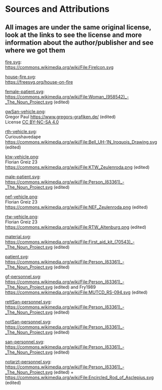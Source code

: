 # Sources and Attributions

## All images are under the same original license, look at the links to see the license and more information about the author/publisher and see where we got them

[fire.svg](fire.svg):  
<https://commons.wikimedia.org/wiki/File:FireIcon.svg>

[house-fire.svg](house-fire.svg):  
<https://freesvg.org/house-on-fire>

[female-patient.svg](female-patient.svg):  
<https://commons.wikimedia.org/wiki/File:Woman_(958542)_-_The_Noun_Project.svg> (edited)

[gwSan-vehicle.png](gwSan-vehicle.png):  
Gregor Paul <https://www.gregors-grafiken.de/> (edited)  
License [CC BY-NC-SA 4.0](https://creativecommons.org/licenses/by-nc-sa/4.0/deed.de)

[rth-vehicle.svg](rth-vehicle.svg):  
Curioushavedape  
<https://commons.wikimedia.org/wiki/File:Bell_UH-1N_Iroquois_Drawing.svg> (edited)

[ktw-vehicle.png](ktw-vehicle.png):  
Florian Greiz 23  
<https://commons.wikimedia.org/wiki/File:KTW_Zeulenroda.png> (edited)

[male-patient.svg](male-patient.svg):  
<https://commons.wikimedia.org/wiki/File:Person_(63361)_-_The_Noun_Project.svg> (edited)

[nef-vehicle.png](nef-vehicle.png):  
Florian Greiz 23  
<https://commons.wikimedia.org/wiki/File:NEF_Zeulenroda.png> (edited)

[rtw-vehicle.png](rtw-vehicle.png):  
Florian Greiz 23  
<https://commons.wikimedia.org/wiki/File:RTW_Altenburg.png> (edited)

[material.svg](material.svg):  
<https://commons.wikimedia.org/wiki/File:First_aid_kit_(70543)_-_The_Noun_Project.svg> (edited)

[patient.svg](patient.svg):  
<https://commons.wikimedia.org/wiki/File:Person_(63361)_-_The_Noun_Project.svg> (edited)

[gf-personnel.svg](gf-personnel.svg):  
<https://commons.wikimedia.org/wiki/File:Person_(63361)_-_The_Noun_Project.svg> (edited)
and Fry1989  
<https://commons.wikimedia.org/wiki/File:MUTCD_RS-094.svg> (edited)

[rettSan-personnel.svg](rettSan-personnel.svg):  
<https://commons.wikimedia.org/wiki/File:Person_(63361)_-_The_Noun_Project.svg> (edited)

[notSan-personnel.svg](notSan-personnel.svg):  
<https://commons.wikimedia.org/wiki/File:Person_(63361)_-_The_Noun_Project.svg> (edited)

[san-personnel.svg](san-personnel.svg):  
<https://commons.wikimedia.org/wiki/File:Person_(63361)_-_The_Noun_Project.svg> (edited)

[notarzt-personnel.svg](notarzt-personnel.svg):  
<https://commons.wikimedia.org/wiki/File:Person_(63361)_-_The_Noun_Project.svg> (edited) + <https://commons.wikimedia.org/wiki/File:Encircled_Rod_of_Asclepius.svg> (edited)
